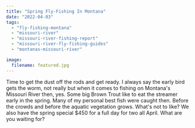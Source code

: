 ```yaml
---
title: "Spring Fly-Fishing In Montana"
date: "2022-04-03"
tags:
  - "fly-fishing-montana"
  - "missouri-river"
  - "missouri-river-fishing-report"
  - "missouri-river-fly-fishing-guides"
  - "montanas-missouri-river"

image:
  filename: featured.jpg
---
```


Time to get the dust off the rods and get ready. I always say the early bird gets the worm, not really but when it comes to fishing on Montana's Missouri River then, yes. Some big Brown Trout like to eat the streamer early in the spring. Many of my personal best fish were caught then. Before the crowds and before the aquatic vegetation grows. What's not to like? We also have the spring special $450 for a full day for two all April. What are you waiting for?
